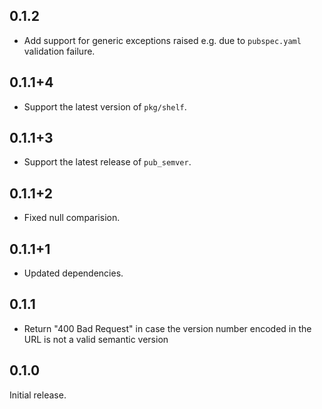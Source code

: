 ## 0.1.2

* Add support for generic exceptions raised e.g. due to `pubspec.yaml`
  validation failure.

## 0.1.1+4

* Support the latest version of `pkg/shelf`.

## 0.1.1+3

* Support the latest release of `pub_semver`.

## 0.1.1+2

* Fixed null comparision.

## 0.1.1+1

* Updated dependencies.

## 0.1.1

* Return "400 Bad Request" in case the version number encoded in the URL is not
  a valid semantic version

## 0.1.0

Initial release.
